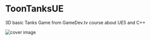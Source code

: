 # ToonTanksUE
3D basic Tanks Game from GameDev.tv course about UE5 and C++

![cover image](https://github.com/JuanGdev/ToonTanksUE/assets/73394216/6ca5a4f9-211f-41f1-886a-41bc08991b14)
